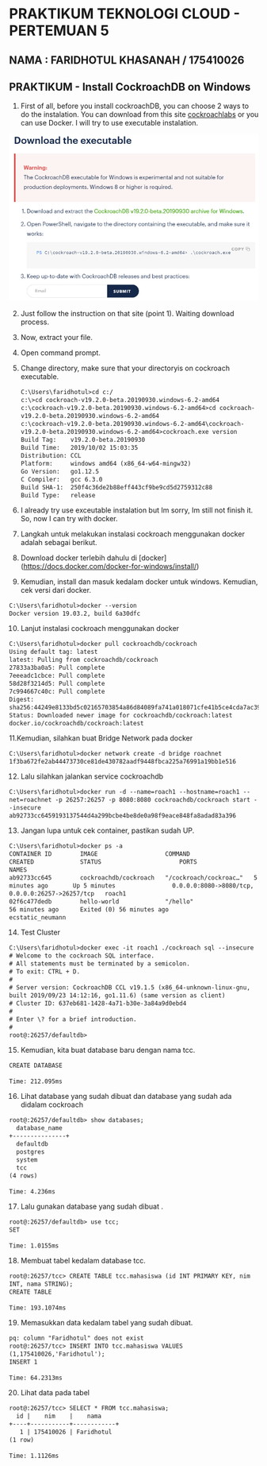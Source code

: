 # PRAKTIKUM TEKNOLOGI CLOUD - PERTEMUAN 5

## NAMA : FARIDHOTUL KHASANAH / 175410026
## PRAKTIKUM - Install CockroachDB on Windows

1. First of all, before you install cockroachDB, you can choose 2 ways to do the instalation. You can download from this site [cockroachlabs](https://www.cockroachlabs.com/docs/dev/install-cockroachdb-windows.html) or you can  use Docker.
I will try to use executable instalation.

![gambar 01](01.png)

2. Just follow the instruction on that site (point 1). Waiting download process. 

3. Now, extract your file.

4. Open command prompt.

5. Change directory, make sure that your directoryis on cockroach executable. 

	```
	C:\Users\faridhotul>cd c:/
	c:\>cd cockroach-v19.2.0-beta.20190930.windows-6.2-amd64
	c:\cockroach-v19.2.0-beta.20190930.windows-6.2-amd64>cd cockroach-v19.2.0-beta.20190930.windows-6.2-amd64
	c:\cockroach-v19.2.0-beta.20190930.windows-6.2-amd64\cockroach-v19.2.0-beta.20190930.windows-6.2-amd64>cockroach.exe version
	Build Tag:    v19.2.0-beta.20190930
	Build Time:   2019/10/02 15:03:35
	Distribution: CCL
	Platform:     windows amd64 (x86_64-w64-mingw32) 
	Go Version:   go1.12.5
	C Compiler:   gcc 6.3.0
	Build SHA-1:  250f4c36de2b88eff443cf9be9cd5d2759312c88
	Build Type:   release
	```


6. I already try use exceutable instalation but Im sorry, Im still not finish it. So, now I can try with docker.

7. Langkah untuk melakukan instalasi cockroach menggunakan docker adalah sebagai berikut. 

8. Download docker terlebih dahulu di [docker] (https://docs.docker.com/docker-for-windows/install/)

9. Kemudian, install dan masuk kedalam docker untuk windows. Kemudian, cek versi dari docker.

```
C:\Users\faridhotul>docker --version
Docker version 19.03.2, build 6a30dfc
```

10. Lanjut instalasi cockroach menggunakan docker

```
C:\Users\faridhotul>docker pull cockroachdb/cockroach
Using default tag: latest
latest: Pulling from cockroachdb/cockroach
27833a3ba0a5: Pull complete
7eeeadc1cbce: Pull complete
58d28f3214d5: Pull complete
7c994667c40c: Pull complete
Digest: sha256:44249e8133bd5c02165703854a86d84089fa741a018071cfe41b5ce4cda7ac39
Status: Downloaded newer image for cockroachdb/cockroach:latest
docker.io/cockroachdb/cockroach:latest
```

11.Kemudian, silahkan buat Bridge Network pada docker

```
C:\Users\faridhotul>docker network create -d bridge roachnet
1f3ba672fe2ab44473730ce81de430782aadf9448fbca225a76991a19bb1e516
```

12. Lalu silahkan jalankan service cockroachdb

```
C:\Users\faridhotul>docker run -d --name=roach1 --hostname=roach1 --net=roachnet -p 26257:26257 -p 8080:8080 cockroachdb/cockroach start --insecure
ab92733cc6459193137544d4a299bcbe4be8de0a98f9eace848fa8adad83a396
```

13. Jangan lupa untuk cek container, pastikan sudah UP. 

```
C:\Users\faridhotul>docker ps -a
CONTAINER ID        IMAGE                   COMMAND                  CREATED             STATUS                      PORTS                                              NAMES
ab92733cc645        cockroachdb/cockroach   "/cockroach/cockroac…"   5 minutes ago       Up 5 minutes                0.0.0.0:8080->8080/tcp, 0.0.0.0:26257->26257/tcp   roach1
02f6c477dedb        hello-world             "/hello"                 56 minutes ago      Exited (0) 56 minutes ago                                                      ecstatic_neumann
```

14. Test Cluster

```
C:\Users\faridhotul>docker exec -it roach1 ./cockroach sql --insecure
# Welcome to the cockroach SQL interface.
# All statements must be terminated by a semicolon.
# To exit: CTRL + D.
#
# Server version: CockroachDB CCL v19.1.5 (x86_64-unknown-linux-gnu, built 2019/09/23 14:12:16, go1.11.6) (same version as client)
# Cluster ID: 637eb681-1428-4a71-b30e-3a84a9d0ebd4
#
# Enter \? for a brief introduction.
#
root@:26257/defaultdb>
```

15. Kemudian, kita buat database baru dengan nama tcc.

```
CREATE DATABASE

Time: 212.095ms
```


16. Lihat database yang sudah dibuat dan database yang sudah ada didalam cockroach

```
root@:26257/defaultdb> show databases;
  database_name
+---------------+
  defaultdb
  postgres
  system
  tcc
(4 rows)

Time: 4.236ms
```

17. Lalu gunakan database yang sudah dibuat .

```
root@:26257/defaultdb> use tcc;
SET

Time: 1.0155ms
```

18. Membuat tabel kedalam database tcc. 

```
root@:26257/tcc> CREATE TABLE tcc.mahasiswa (id INT PRIMARY KEY, nim INT, nama STRING);
CREATE TABLE

Time: 193.1074ms
```

19. Memasukkan data kedalam tabel yang sudah dibuat. 

```
pq: column "Faridhotul" does not exist
root@:26257/tcc> INSERT INTO tcc.mahasiswa VALUES (1,175410026,'Faridhotul');
INSERT 1

Time: 64.2313ms
```

20. Lihat data pada tabel

```
root@:26257/tcc> SELECT * FROM tcc.mahasiswa;
  id |    nim    |    nama
+----+-----------+------------+
   1 | 175410026 | Faridhotul
(1 row)

Time: 1.1126ms
```